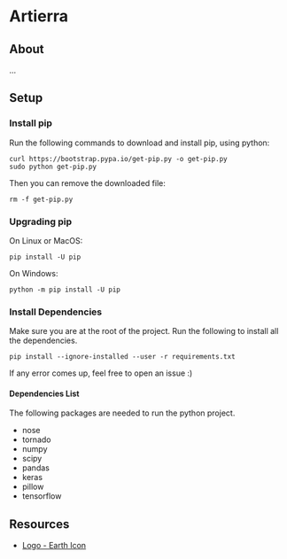 # Artierra

## About

...

## Setup

### Install pip

Run the following commands to download and install pip, using python:

```
curl https://bootstrap.pypa.io/get-pip.py -o get-pip.py
sudo python get-pip.py
```

Then you can remove the downloaded file:

```
rm -f get-pip.py
```

### Upgrading pip

On Linux or MacOS:

```
pip install -U pip
```

On Windows:

```
python -m pip install -U pip
```

### Install Dependencies

Make sure you are at the root of the project.
Run the following to install all the dependencies.

```
pip install --ignore-installed --user -r requirements.txt

```

If any error comes up, feel free to open an issue :)

#### Dependencies List

The following packages are needed to run the python project.

- nose
- tornado
- numpy
- scipy
- pandas
- keras
- pillow
- tensorflow

## Resources

- [Logo - Earth Icon](http://www.endlessicons.com/free-icons/earth-icon/)
